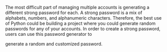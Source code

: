 The most difficult part of managing multiple accounts is generating a different
strong password for each. A strong password is a mix of alphabets, numbers, and
alphanumeric characters. Therefore, the best use of Python could be building a project where you could generate random passwords for any of your accounts.
In order to create a strong password, users can use this password generator to

generate a random and customized password.
